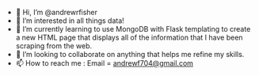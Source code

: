 - 👋 Hi, I’m @andrewrfisher
- 👀 I’m interested in all things data!
- 🌱 I’m currently learning to use MongoDB with Flask templating to create a new HTML page that displays all of the information that I have been scraping from the web.
- 💞️ I’m looking to collaborate on anything that helps me refine my skills.
- 📫 How to reach me : Email = andrewf704@gmail.com

<!---
andrewrfisher/andrewrfisher is a ✨ special ✨ repository because its `README.md` (this file) appears on your GitHub profile.
You can click the Preview link to take a look at your changes.
--->
